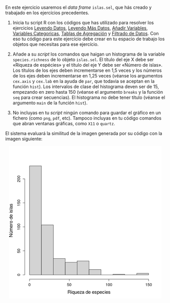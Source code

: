 En este ejercicio usaremos el  *data frame* `islas.sel`,  que hás creado y trabajado en los ejercícios precedentes. 

1. Inicia tu script R con los códigos que has utilizado para resolver los ejercicios [Leyendo Datos](http://notar.ib.usp.br/exercicio/128), [Leyendo Más Datos](http://notar.ib.usp.br/exercicio/130), [Añadir Variables](http://notar.ib.usp.br/exercicio/131), [Variables Categoricas](http://notar.ib.usp.br/exercicio/132),  [Tablas de Agregación](http://notar.ib.usp.br/exercicio/133) y [Filtrado de Datos](http://notar.ib.usp.br/exercicio/134). Con eso tu código para este ejercício debe crear en  tu espacio de trabajo los objetos que necesitas para ese ejercício. 

2. Añade a su *script* los comandos que haigan un histograma de la variable `species.richness` de lo objeto `islas.sel`. El título del eje X debe ser «Riqueza de espécies» y el título del eje Y debe ser «Número de islas». Los títulos de los ejes deben incrementarse en 1,5 veces y los números de los ejes deben incrementarse en 1,25 veces (véanse los argumentos `cex.axis` y `cex.lab` en la ayuda de `par`, que todavia se aceptan en la función `hist`). Los intervalos de clase del histograma deven ser de 15, empezando en zero hasta 150 (véanse el argumento `breaks` y la función `seq` para crear secuencias). El histograma no debe tener título (véanse el argumento `main` de la función `hist`).

3. No incluyas en tu *script* ningún comando para guardar el gráfico en un fichero (como `png`, `pdf`, etc). Tampoco incluyas en tu código comandos que abran ventanas gráficas, como `X11` o `quartz`.

El sistema evaluará la similitud de la imagen generada por su código con la imagen siguiente:

<p align="center">
  <img src="https://raw.githubusercontent.com/piLaboratory/R_UNMSM/refs/heads/master/notaR/07_graficas_gabarito.png">
</p>
